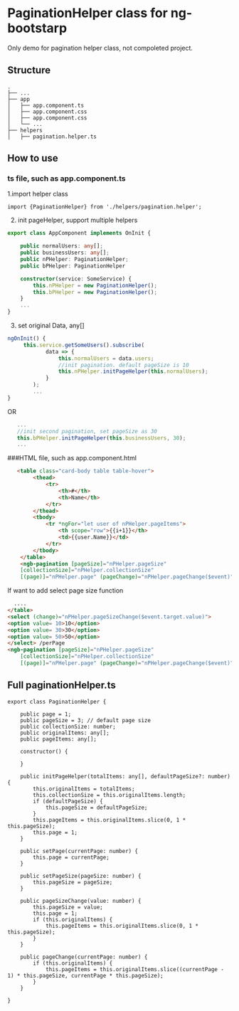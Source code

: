 # PaginationHelper class for ng-bootstarp
Only demo for pagination helper class, not compoleted project.

## Structure
    .
    ├── ...
    ├── app                    
    │   ├── app.component.ts              
    │   ├── app.component.css             
    │   ├── app.component.css                      
    │   └── ...               
    ├── helpers                    
    │   ├── pagination.helper.ts
     
## How to use

### ts file, such as app.component.ts

1.import helper class

```
import {PaginationHelper} from './helpers/pagination.helper';
```
2. init pageHelper, support multiple helpers
```typescript
export class AppComponent implements OnInit {

    public normalUsers: any[];
    public businessUsers: any[];
    public nPHelper: PaginationHelper;
    public bPHelper: PaginationHelper

    constructor(service: SomeService) {
        this.nPHelper = new PaginationHelper();
        this.bPHelper = new PaginationHelper();
    }
    ...
}
```
3. set original Data, any[]
```typescript
ngOnInit() {
     this.service.getSomeUsers().subscribe(
            data => {
                this.normalUsers = data.users;
                //init pagination. default pageSize is 10
                this.nPHelper.initPageHelper(this.normalUsers);
            }
        );
        ...
}
```
OR
```typescript
   ...  
   //init second pagination, set pageSize as 30
   this.bPHelper.initPageHelper(this.businessUsers, 30);
   ...
```
###HTML file, such as app.component.html

```html
   <table class="card-body table table-hover">
        <thead>
            <tr>
                <th>#</th>
                <th>Name</th>
            </tr>
        </thead>
        <tbody>
            <tr *ngFor="let user of nPHelper.pageItems">
                <th scope="row">{{i+1}}</th>
                <td>{{user.Name}}</td>
            </tr>
        </tbody>
    </table>
    <ngb-pagination [pageSize]="nPHelper.pageSize" 
    [collectionSize]="nPHelper.collectionSize"
    [(page)]="nPHelper.page" (pageChange)="nPHelper.pageChange($event)" aria-label="Default pagination"></ngb-pagination>
```
If want to add select page size function

```html
  ....
</table>
<select (change)="nPHelper.pageSizeChange($event.target.value)">
<option value= 10>10</option>
<option value= 30>30</option>
<option value= 50>50</option>
</select> /perPage
<ngb-pagination [pageSize]="nPHelper.pageSize" 
    [collectionSize]="nPHelper.collectionSize"
    [(page)]="nPHelper.page" (pageChange)="nPHelper.pageChange($event)" aria-label="Default pagination"></ngb-pagination>

```


## Full paginationHelper.ts
```
export class PaginationHelper {

    public page = 1;
    public pageSize = 3; // default page size
    public collectionSize: number;
    public originalItems: any[];
    public pageItems: any[];

    constructor() {

    }

    public initPageHelper(totalItems: any[], defaultPageSize?: number) {
        this.originalItems = totalItems;
        this.collectionSize = this.originalItems.length;
        if (defaultPageSize) {
            this.pageSize = defaultPageSize;
        }
        this.pageItems = this.originalItems.slice(0, 1 * this.pageSize);
        this.page = 1;
    }

    public setPage(currentPage: number) {
        this.page = currentPage;
    }

    public setPageSize(pageSize: number) {
        this.pageSize = pageSize;
    }

    public pageSizeChange(value: number) {
        this.pageSize = value;
        this.page = 1;
        if (this.originalItems) {
            this.pageItems = this.originalItems.slice(0, 1 * this.pageSize);
        }
    }

    public pageChange(currentPage: number) {
        if (this.originalItems) {
            this.pageItems = this.originalItems.slice((currentPage - 1) * this.pageSize, currentPage * this.pageSize);
        }
    }

}
```
